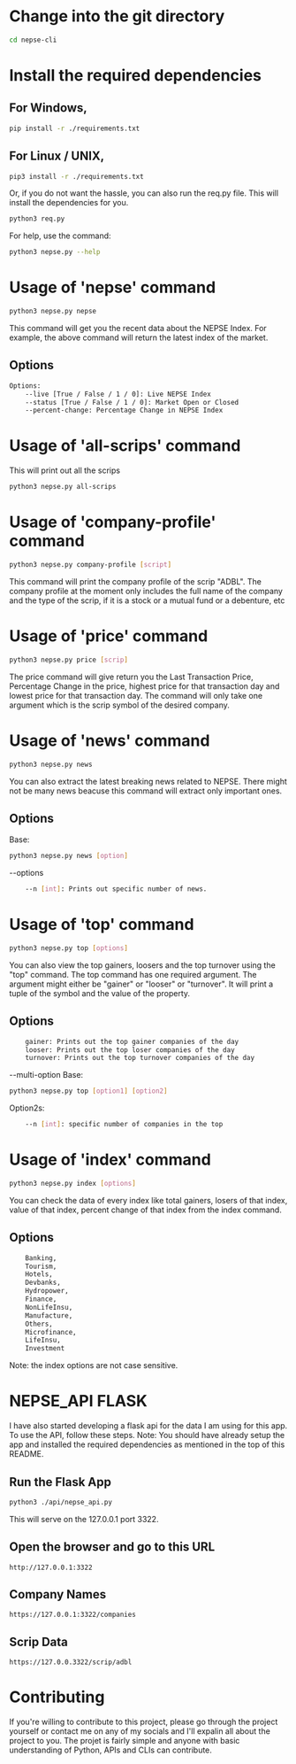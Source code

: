 # Change into the git directory
```bash
cd nepse-cli
```


# Install the required dependencies
## For Windows,
```bash
pip install -r ./requirements.txt
```
## For Linux / UNIX,
```bash
pip3 install -r ./requirements.txt
```

Or, if you do not want the hassle, you can also run the req.py file. This will install the dependencies for you.
```bash
python3 req.py
```

For help, use the command:
```bash
python3 nepse.py --help
```

# Usage of 'nepse' command
```bash
python3 nepse.py nepse 
```
This command will get you the recent data about the NEPSE Index. For example, the above command will return the latest index of the market.

## Options
```bash
Options:
    --live [True / False / 1 / 0]: Live NEPSE Index
    --status [True / False / 1 / 0]: Market Open or Closed
    --percent-change: Percentage Change in NEPSE Index
```


# Usage of 'all-scrips' command 
This will print out all the scrips
```bash
python3 nepse.py all-scrips
```

# Usage of 'company-profile' command
```bash
python3 nepse.py company-profile [script]
```
This command will print the company profile of the scrip "ADBL". The company profile at the moment only includes the full name of the company and the type of the scrip, if it is a stock or a mutual fund or a debenture, etc


# Usage of 'price' command
```bash
python3 nepse.py price [scrip]
```
The price command will give return you the Last Transaction Price, Percentage Change in the price, highest price for that transaction day and lowest price for that transaction day. The command will only take one argument which is the scrip symbol of the desired company. 


# Usage of 'news' command
```bash
python3 nepse.py news
```
You can also extract the latest breaking news related to NEPSE. There might not be many news beacuse this command will extract only important ones.

## Options
Base: 
```bash
python3 nepse.py news [option]
```
--options
```bash
    --n [int]: Prints out specific number of news.
```

# Usage of 'top' command
```bash
python3 nepse.py top [options]
```
You can also view the top gainers, loosers and the top turnover using the "top" command. The top command has one required argument. The argument might either be "gainer" or "looser" or "turnover". It will print a tuple of the symbol and the value of the property.

## Options
```bash
    gainer: Prints out the top gainer companies of the day
    looser: Prints out the top loser companies of the day
    turnover: Prints out the top turnover companies of the day
```

--multi-option
Base: 
```bash
python3 nepse.py top [option1] [option2]
```

Option2s:
```bash
    --n [int]: specific number of companies in the top
```

# Usage of 'index' command
```bash
python3 nepse.py index [options]
```
You can check the data of every index like total gainers, losers of that index, value of that index, percent change of that index from the index command.

## Options
```bash
    Banking, 
    Tourism, 
    Hotels, 
    Devbanks, 
    Hydropower, 
    Finance, 
    NonLifeInsu, 
    Manufacture, 
    Others, 
    Microfinance, 
    LifeInsu, 
    Investment
```
Note: the index options are not case sensitive.

# NEPSE_API FLASK

I have also started developing a flask api for the data I am using for this app. To use the API, follow these steps.
Note: You should have already setup the app and installed the required dependencies as mentioned in the top of this README.

## Run the Flask App

```bash
python3 ./api/nepse_api.py 
```

This will serve on the 127.0.0.1 port 3322.

## Open the browser and go to this URL

``` http://127.0.0.1:3322 ```

## Company Names

``` https://127.0.0.1:3322/companies ```

## Scrip Data

``` https://127.0.0.3322/scrip/adbl ```

# Contributing

<p>
    If you're willing to contribute to this project, please go through the project yourself or contact me on any of my socials and I'll expalin all about the project to you. The projet is fairly simple and anyone with basic understanding of Python, APIs and CLIs can contribute.
</p>
